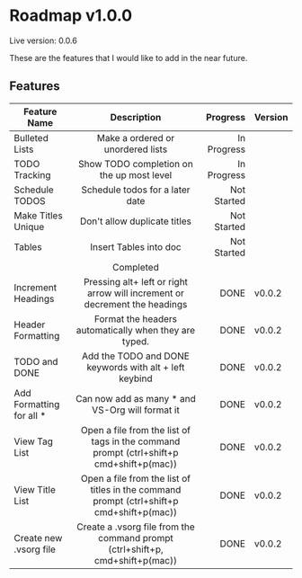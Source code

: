 # Roadmap v1.0.0

Live version: 0.0.6

These are the features that I would like to add in the near future.

## Features

| Feature Name              |                                        Description                                        |    Progress | Version |
| ------------------------- | :---------------------------------------------------------------------------------------: | ----------: | ------- |
| Bulleted Lists            |                             Make a ordered or unordered lists                             | In Progress |         |
| TODO Tracking             |                         Show TODO completion on the up most level                         | In Progress |         |
| Schedule TODOS            |                              Schedule todos for a later date                              | Not Started |         |
| Make Titles Unique        |                               Don't allow duplicate titles                                | Not Started |         |
| Tables                    |                                  Insert Tables into doc                                   | Not Started |         |
|                           |                                         Completed                                         |             |         |
| Increment Headings        |        Pressing alt+ left or right arrow will increment or decrement the headings         |        DONE | v0.0.2  |
| Header Formatting         |                   Format the headers automatically when they are typed.                   |        DONE | v0.0.2  |
| TODO and DONE             |                  Add the TODO and DONE keywords with alt + left keybind                   |        DONE | v0.0.2  |
| Add Formatting for all \* |                     Can now add as many \* and VS-Org will format it                      |        DONE | v0.0.2  |
| View Tag List             |  Open a file from the list of tags in the command prompt (ctrl+shift+p cmd+shift+p(mac))  |        DONE | v0.0.2  |
| View Title List           | Open a file from the list of titles in the command prompt (ctrl+shift+p cmd+shift+p(mac)) |        DONE | v0.0.2  |
| Create new .vsorg file    |       Create a .vsorg file from the command prompt (ctrl+shift+p, cmd+shift+p(mac))       |        DONE | v0.0.2  |
